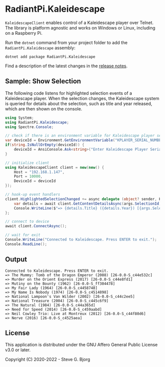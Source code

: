 # RadiantPi.Kaleidescape

`KaleidescapeClient` enables control of a Kaleidescape player over Telnet. The library is platform agnostic and works on Windows or Linux, including on a Raspberry Pi.

Run the `dotnet` command from your project folder to add the `RadiantPi.Kaleidescape` assembly:
```
dotnet add package RadiantPi.Kaleidescape
```

Find a description of the latest changes in the [release notes](ReleaseNotes.md).

## Sample: Show Selection

The following code listens for highlighted selection events of a Kaleidescape player. When the selection changes, the Kaleidescape system is queried for details about the selection, such as title and year released, which are then shown on the console.

```csharp
using System;
using RadiantPi.Kaleidescape;
using Spectre.Console;

// check if there is an environment variable for Kaleidescape player serial number or prompt for it
var deviceId = Environment.GetEnvironmentVariable("KPLAYER_SERIAL_NUMBER");
if(string.IsNullOrEmpty(deviceId)) {
    deviceId = AnsiConsole.Ask<string>("Enter Kaleidescape Player Serial Number:");
}

// initialize client
using KaleidescapeClient client = new(new() {
    Host = "192.168.1.147",
    Port = 10000,
    DeviceId = deviceId
});

// hook-up event handlers
client.HighlightedSelectionChanged += async delegate (object? sender, HighlightedSelectionChangedEventArgs args) {
    var details = await client.GetContentDetailsAsync(args.SelectionId);
    Console.WriteLine($"=> {details.Title} ({details.Year}) [{args.SelectionId}]");
};

// connect to device
await client.ConnectAsync();

// wait for exit
Console.WriteLine("Connected to Kaleidescape. Press ENTER to exit.");
Console.ReadLine();
```

## Output

```
Connected to Kaleidescape. Press ENTER to exit.
=> The Mummy: Tomb of the Dragon Emperor (2008) [26-0.0-S_c44e532c]
=> Murder on the Orient Express (2017) [26-0.0-S_c44e8fd1]
=> Mutiny on the Bounty (1962) [26-0.0-S_ff304478]
=> My Fair Lady (1964) [26-0.0-S_c4458748]
=> My Name Is Nobody (1974) [26-0.0-S_c4514898]
=> National Lampoon's Van Wilder (2002) [26-0.0-S_c44c2ee5]
=> National Treasure (2004) [26-0.0-S_c445c6f9]
=> The Natural (1984) [26-0.0-S_c44a365d]
=> Need for Speed (2014) [26-0.0-S_c459aabd]
=> Neil Cowley Trio: Live at Montreux (2012) [26-0.0-S_c44f80d6]
=> Nerve (2016) [26-0.0-S_c4525aea]
```

## License

This application is distributed under the GNU Affero General Public License v3.0 or later.

Copyright (C) 2020-2022 - Steve G. Bjorg